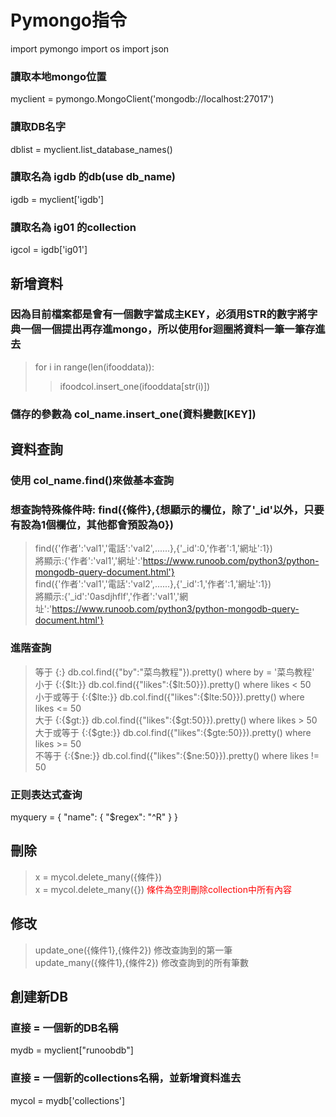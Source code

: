 # Pymongo指令



import pymongo
import os
import json

### 讀取本地mongo位置
myclient = pymongo.MongoClient('mongodb://localhost:27017')      
### 讀取DB名字
dblist = myclient.list_database_names()                                                            
### 讀取名為 igdb 的db(use db_name)
igdb = myclient['igdb']                                          
### 讀取名為 ig01 的collection
igcol = igdb['ig01']                                             

## 新增資料
### 因為目前檔案都是會有一個數字當成主KEY，必須用STR的數字將字典一個一個提出再存進mongo，所以使用for迴圈將資料一筆一筆存進去
> for i in range(len(ifooddata)):
>> ifoodcol.insert_one(ifooddata[str(i)])
### 儲存的參數為 col_name.insert_one(資料變數[KEY])

## 資料查詢
### 使用 col_name.find()來做基本查詢
### 想查詢特殊條件時: find({條件},{想顯示的欄位，除了'_id'以外，只要有設為1個欄位，其他都會預設為0})
> find({'作者':'val1','電話':'val2',......},{'_id':0,'作者':1,'網址':1})  
> 將顯示:{'作者':'val1','網址':'https://www.runoob.com/python3/python-mongodb-query-document.html'}  
> find({'作者':'val1','電話':'val2',......},{'_id':1,'作者':1,'網址':1})  
> 將顯示:{'_id':'0asdjhflf','作者':'val1','網址':'https://www.runoob.com/python3/python-mongodb-query-document.html'}  

### 進階查詢
> 等于	{<key>:<value>}	db.col.find({"by":"菜鸟教程"}).pretty()	where by = '菜鸟教程'  
> 小于	{<key>:{$lt:<value>}}	db.col.find({"likes":{$lt:50}}).pretty()	where likes < 50  
> 小于或等于	{<key>:{$lte:<value>}}	db.col.find({"likes":{$lte:50}}).pretty()	where likes <= 50  
> 大于	{<key>:{$gt:<value>}}	db.col.find({"likes":{$gt:50}}).pretty()	where likes > 50  
> 大于或等于	{<key>:{$gte:<value>}}	db.col.find({"likes":{$gte:50}}).pretty()	where likes >= 50  
> 不等于	{<key>:{$ne:<value>}}	db.col.find({"likes":{$ne:50}}).pretty()	where likes != 50  

### 正则表达式查询
myquery = { "name": { "$regex": "^R" } }


## 刪除
> x = mycol.delete_many({條件})  
> x = mycol.delete_many({})  <font color=red>條件為空則刪除collection中所有內容</font>  

## 修改
> update_one({條件1},{條件2})         修改查詢到的第一筆  
> update_many({條件1},{條件2})        修改查詢到的所有筆數  


## 創建新DB
### 直接 = 一個新的DB名稱
mydb = myclient["runoobdb"]  
### 直接 = 一個新的collections名稱，並新增資料進去
mycol = mydb['collections']  
